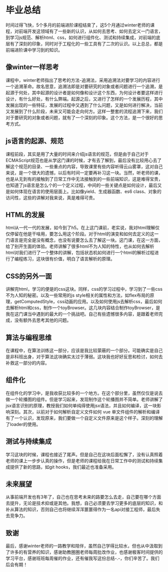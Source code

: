 # 毕业总结
时间过得飞快，5个多月的前端进阶课程结束了，这5个月通过winter老师的课程，对前端开发这领域有了一些新的认识，从如何去思考、如何去定义一门语言，到学习js规范、解析html、css，如何进行组件化、测试和持续集成，对前端的底层有了深刻的印象，同时对于工程化的一些工具有了二次的认识。以上总总，都是前端进阶课中学习到的知识。

## 像winter一样思考
课程中，winter老师指出了思考的方法-追溯法，采用追溯法对要学习的内容进行一个追溯革命。故名思意，追溯法即是对要研究的对象或者问题进行一个追溯，是起源于何处，其中起源的设计者是如何像和设计这个东西，为何设计者要这样进行设计，有什么好处，有什么弊端。起源之后，又进行了怎样的一个发展历程，其中发展出现的一些特征，发展的过程中又遇到了什么问题，又是如何进行解决，当前又发展到了什么阶段，未来又可能会走向何方。这样一整套的流程追溯下来，我们对于要研究的对象或者问题，就有了一个深刻的印象。这个方法，是一个很好的思考方式。

## js语言的起源、规范
课程前段，其实是用了大量的时间来介绍js语言的规范，但是由于自己对于ECMAScript规范也是从学这门课的时候，才有去了解到，最后没有比较用心去了解这个规范的目录、一些重点的内容，导致课里有些内容听得云山雾罩，这对自己来说，是一个很大的遗憾，以后有时间一定要再补习这一块。当然，听老师的课，也是从无到有的接触到了日常工作中无法接触到的一些前端知识，这是难得宝贵，也知道了js语言是怎么个的一个定义过程，中间的一些关键点是如何设计，最后又是如何体现在语言的使用层面上。比如像yield、生成器函数、es6 class、对象的访问性，这些的讲解对我来说，真是难得可贵。

## HTML的发展
html从一代一代的发展，如今到了h5。在上这门课前，老实说，我对html理解仅仅停留在他是干啥用，要怎么用这个阶段。对于html的演变和如何去定义的这一门语言是完全是没有概念，也没有说要怎么去了解这一块。这门课，在这一方面，给了别开生面的体验。老师讲解了很多html不为人知的特性，也从如何去解析html对我们进行了一个整体的讲解，包括状态机如何进行一个html的解析过程进行了编程练习，这块很有价值，明白了语言解析的原理。

## CSS的另外一面
讲解完html，学习的便是的css这块。同样，css的学习过程中，学习到了一些css不为人知的秘密。以及一些常用的js style相关的属性和方法，如flex布局的原理，getComputedStyle，css动画的应用。以及如何使用js去解析css，最后如何去解析html和css，制作一个toyBrowser。这几块内容结合制作toyBrowser，是我在这门课当中遇到的最大的一个挑战吧。自己有些遗憾很多内容，是跟着老师完成，没有额外去思考其他的问题。

## 算法与编程思维
在课程中，在算法训练这一部分，应该是我比较蒙蔽的一个部分。可能确实是自己是非科班出身，对于算法这块确实太过于薄弱。这块我也好好反思和检讨，如何去补救这一部分的内容。

## 组件化
在组件化的学习中，是我收获比较多的一个地方。在这个部分里，虽然仅仅是说去做一个轮播图的组件。但是学习起来，发现制作这个轮播图并不简单。老师讲解了jsx语言识别的原理，教授我们如何单纯得使用jsx语法，并且如何编译，这一块影响深刻。其次，以前对于如何解析自定义文件如何 vue 单文件组件的解析和编译有了一个认识，发现原来，我们要做一个自定义文件原来是这个样子。深刻的理解了loader的使用。

## 测试与持续集成
学习这块的时候，课程也接近了尾声。但是自己在这块后面松懈了，没有认真照着老师的课上一步步认真的操作，但是老师的课程给我在日常工作中的测试和持续集成提供了新的思路，如git hooks，我们最近也准备采用。

## 未来展望
从事前端开发也有3年了，自己也在思考未来的路要怎么去走，自己要在哪个方面去提升，无论是技术抑或是其他。我想，自己必须要去学习更多的底层的知识，和补从算法的知识，否则自己也将继续浑浑噩噩得作为一名api对接工程师，最后失去竞争力。

## 致谢
最后，感谢winter老师的一路教学和陪伴，虽然自己学得比较水，但也从中汲取到了许多的有营养的知识，感谢助教圈圈老师每周批改作业，也感谢极客时间提供的学习平台，感谢班班每周催的作业，还有催我写这份总结-.-，你们辛苦了。我们后会有期！